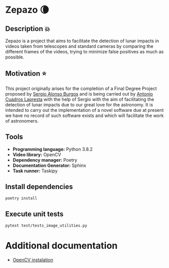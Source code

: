 # Zepazo :waning_crescent_moon:

## Description :collision:
Zepazo is a project that aims to facilitate the detection of lunar impacts in videos taken from telescopes and standard cameras by comparing the different frames of the videos, trying to minimize false positives as much as possible.

## Motivation :star:
This project originally arises for the completion of a Final Degree Project proposed by [Sergio Alonso Burgos](https://lsi.ugr.es/lsi/zerjioi) and is being carried out by [Antonio Cuadros Lapresta](https://github.com/antoniocuadros) with the help of Sergio with the aim of facilitating the detection of lunar impacts due to our great love for the astronomy. It is intended to carry out the implementation of a novel software due at present we have no record of such software exists and which will facilitate the work of astronomers.

## Tools
- **Programming language:** Python 3.8.2
- **Video library:** OpenCV
- **Dependency manager:** Poetry
- **Documentation Generator:** Sphinx
- **Task runner:** Taskipy 

## Install dependencies
`poetry install`

## Execute unit tests
`pytest test/tests_image_utilities.py`

# Additional documentation
- [OpenCV instalation](https://github.com/antoniocuadros/zepazo/blob/main/docs/Tools/opencv.md)